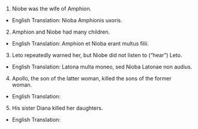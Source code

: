 1. Niobe was the wife of Amphion.
- English Translation: Nioba Amphionis uxoris.

2. Amphion and Niobe had many children.
- English Translation: Amphion et Nioba erant multus filii.

3. Leto repeatedly warned her, but Niobe did not listen to (“hear”) Leto.
- English Translation: Latona multa moneo, sed Nioba Latonae non audius.

4. Apollo, the son of the latter woman, killed the sons of the former woman.
- English Translation:

5. His sister Diana killed her daughters.
- English Translation:
